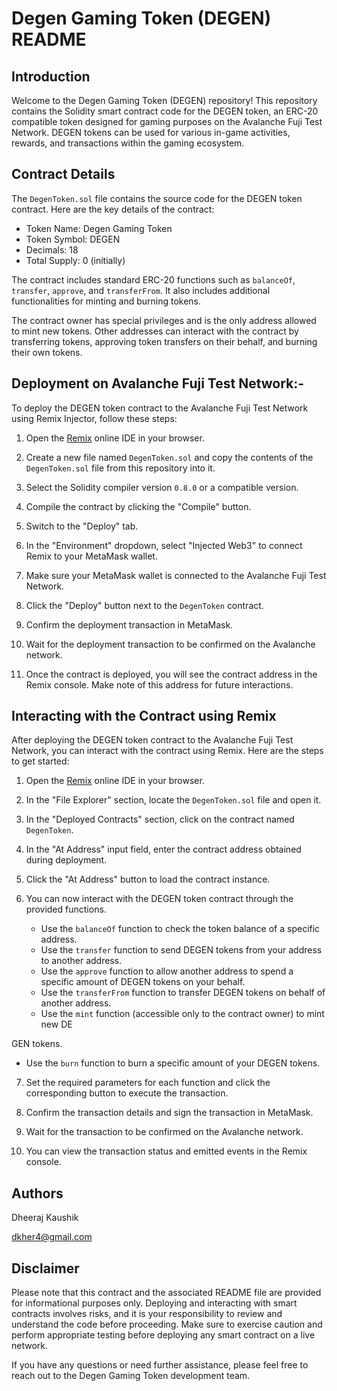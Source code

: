 # Degen Gaming Token  (DEGEN) README

## Introduction

Welcome to the Degen Gaming Token (DEGEN) repository! This repository contains the Solidity smart contract code for the DEGEN token, an ERC-20 compatible token designed for gaming purposes on the Avalanche Fuji Test Network. DEGEN tokens can be used for various in-game activities, rewards, and transactions within the gaming ecosystem.

## Contract Details

The `DegenToken.sol` file contains the source code for the DEGEN token contract. Here are the key details of the contract:

- Token Name: Degen Gaming Token
- Token Symbol: DEGEN
- Decimals: 18
- Total Supply: 0 (initially)

The contract includes standard ERC-20 functions such as `balanceOf`, `transfer`, `approve`, and `transferFrom`. It also includes additional functionalities for minting and burning tokens.

The contract owner has special privileges and is the only address allowed to mint new tokens. Other addresses can interact with the contract by transferring tokens, approving token transfers on their behalf, and burning their own tokens.

## Deployment on Avalanche Fuji Test Network:-

To deploy the DEGEN token contract to the Avalanche Fuji Test Network using Remix Injector, follow these steps:

1. Open the [Remix](https://remix.ethereum.org/) online IDE in your browser.

2. Create a new file named `DegenToken.sol` and copy the contents of the `DegenToken.sol` file from this repository into it.

3. Select the Solidity compiler version `0.8.0` or a compatible version.

4. Compile the contract by clicking the "Compile" button.

5. Switch to the "Deploy" tab.

6. In the "Environment" dropdown, select "Injected Web3" to connect Remix to your MetaMask wallet.

7. Make sure your MetaMask wallet is connected to the Avalanche Fuji Test Network.

8. Click the "Deploy" button next to the `DegenToken` contract.

9. Confirm the deployment transaction in MetaMask.

10. Wait for the deployment transaction to be confirmed on the Avalanche network.

11. Once the contract is deployed, you will see the contract address in the Remix console. Make note of this address for future interactions.

## Interacting with the Contract using Remix

After deploying the DEGEN token contract to the Avalanche Fuji Test Network, you can interact with the contract using Remix. Here are the steps to get started:

1. Open the [Remix](https://remix.ethereum.org/) online IDE in your browser.

2. In the "File Explorer" section, locate the `DegenToken.sol` file and open it.

3. In the "Deployed Contracts" section, click on the contract named `DegenToken`.

4. In the "At Address" input field, enter the contract address obtained during deployment.

5. Click the "At Address" button to load the contract instance.

6. You can now interact with the DEGEN token contract through the provided functions.

   - Use the `balanceOf` function to check the token balance of a specific address.
   - Use the `transfer` function to send DEGEN tokens from your address to another address.
   - Use the `approve` function to allow another address to spend a specific amount of DEGEN tokens on your behalf.
   - Use the `transferFrom` function to transfer DEGEN tokens on behalf of another address.
   - Use the `mint` function (accessible only to the contract owner) to mint new DE

GEN tokens.
   - Use the `burn` function to burn a specific amount of your DEGEN tokens.

7. Set the required parameters for each function and click the corresponding button to execute the transaction.

8. Confirm the transaction details and sign the transaction in MetaMask.

9. Wait for the transaction to be confirmed on the Avalanche network.

10. You can view the transaction status and emitted events in the Remix console.

## Authors

Dheeraj Kaushik

dkher4@gmail.com



## Disclaimer

Please note that this contract and the associated README file are provided for informational purposes only. Deploying and interacting with smart contracts involves risks, and it is your responsibility to review and understand the code before proceeding. Make sure to exercise caution and perform appropriate testing before deploying any smart contract on a live network.

If you have any questions or need further assistance, please feel free to reach out to the Degen Gaming Token development team.
